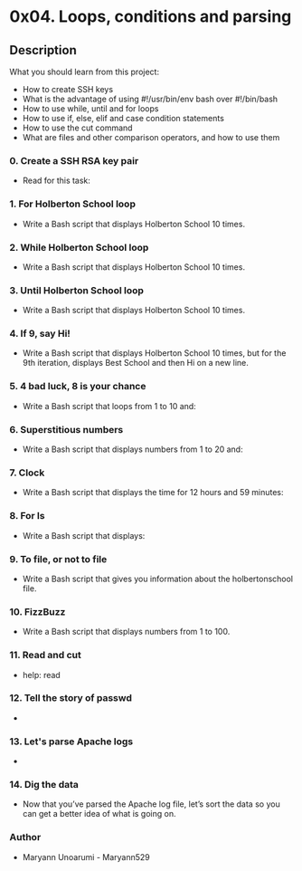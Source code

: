 # 0x04. Loops, conditions and parsing
## Description
What you should learn from this project:

* How to create SSH keys
* What is the advantage of using #!/usr/bin/env bash over #!/bin/bash
* How to use while, until and for loops
* How to use if, else, elif and case condition statements
* How to use the cut command
* What are files and other comparison operators, and how to use them
### 0. Create a SSH RSA key pair
* Read for this task:
### 1. For Holberton School loop
* Write a Bash script that displays Holberton School 10 times.
### 2. While Holberton School loop
* Write a Bash script that displays Holberton School 10 times.
### 3. Until Holberton School loop
* Write a Bash script that displays Holberton School 10 times.
### 4. If 9, say Hi!
* Write a Bash script that displays Holberton School 10 times, but for the 9th iteration, displays Best School and then Hi on a new line.
### 5. 4 bad luck, 8 is your chance
* Write a Bash script that loops from 1 to 10 and:
### 6. Superstitious numbers
* Write a Bash script that displays numbers from 1 to 20 and:
### 7. Clock
* Write a Bash script that displays the time for 12 hours and 59 minutes:
### 8. For ls
* Write a Bash script that displays:
### 9. To file, or not to file
* Write a Bash script that gives you information about the holbertonschool file.
### 10. FizzBuzz
* Write a Bash script that displays numbers from 1 to 100.
### 11. Read and cut
* help: read
### 12. Tell the story of passwd
* 
### 13. Let's parse Apache logs
* 
### 14. Dig the data
* Now that you’ve parsed the Apache log file, let’s sort the data so you can get a better idea of what is going on.

### Author
  * Maryann Unoarumi - Maryann529
